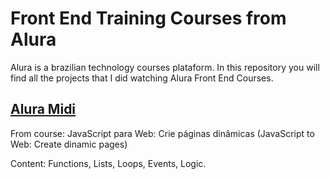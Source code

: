 # Front End Training Courses from Alura
Alura is a brazilian technology courses plataform. In this repository you will find all the projects that I did watching Alura Front End Courses.

## [Alura Midi](https://github.com/lauravitalc/alura-front-end/tree/main/alura_midi)
From course: JavaScript para Web: Crie páginas dinâmicas (JavaScript to Web: Create dinamic pages)

Content: Functions, Lists, Loops, Events, Logic.
